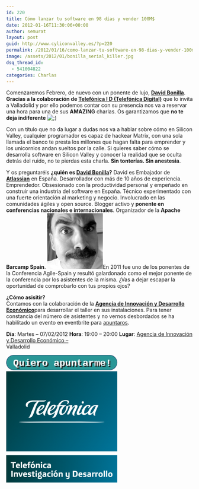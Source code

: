 ```yaml
---
id: 220
title: Cómo lanzar tu software en 98 días y vender 100M$
date: 2012-01-16T11:30:06+00:00
author: semurat
layout: post
guid: http://www.cyliconvalley.es/?p=220
permalink: /2012/01/16/como-lanzar-tu-software-en-98-dias-y-vender-100m/
image: /assets/2012/01/bonilla_serial_killer.jpg
dsq_thread_id:
  - 541004822
categories: Charlas
---
```

Comenzaremos Febrero, de nuevo con un ponente de lujo, **<a title="Bonillaware" href="http://www.bonillaware.com/" target="_blank" rel="nofollow">David Bonilla</a>**. **Gracias a la colaboración de <a href="http://www.tid.es/" target="_blank" rel="nofollow"><strong>Telefónica I D (Telefónica Digital)</strong></a>** que lo invita a Valladolid y por ello podemos contar con su presencia nos va a reservar una hora para una de sus **AMAZING** charlas. Os garantizamos que **no te deja indiferente**  <img src="http://www.cyliconvalley.es/wp-includes/images/smilies/icon_wink.gif" alt=";)" class="wp-smiley" />

Con un título que no da lugar a dudas nos va a hablar sobre cómo en Silicon Valley, cualquier programador es capaz de hackear Matrix, con una sola llamada el banco te presta los millones que hagan falta para emprender y los unicornios andan sueltos por la calle. Si quieres saber cómo se desarrolla software en Silicon Valley y conocer la realidad que se oculta detrás del ruido, no te pierdas esta charla. **Sin tonterías. Sin anestesia**. 

Y os preguntaréis **¿quién es <a title="David Bonilla" href="https://twitter.com/david_bonilla" target="_blank" rel="nofollow">David Bonilla</a>?** David es Embajador de **<a title="Atlassian" href="http://www.atlassian.com/es/" target="_blank" rel="nofollow">Atlassian</a>** en España. Desarrollador con más de 10 años de experiencia. Emprendedor. Obsesionado con la productividad personal y empeñado en construir una industria del software en España. Técnico experimentado con una fuerte orientación al marketing y negocio. Involucrado en las comunidades ágiles y open source. Blogger activo y **ponente en conferencias nacionales e internacionales**. Organizador de la **Apache Barcamp Spain**. [<img class="alignright size-medium wp-image-248" title="David Bonilla" src="/assets/2012/01/bonilla_angry-300x300.jpg" alt="" width="150" height="150" />](/assets/2012/01/bonilla_angry.jpg)En 2011 fue uno de los ponentes de la Conferencia Agile-Spain y resultó galardonado como el mejor ponente de la conferencia por los asistentes de la misma. ¿Vas a dejar escapar la oportunidad de comprobarlo con tus propios ojos? 

<div>
  <strong>¿Cómo asisitir?</strong>
</div>

<div>
  Contamos con la colaboración de la <strong><a title="Agencia de Innovación y Desarrollo Económico" href="http://www.valladolidadelante.es/" target="_blank" rel="nofollow">Agencia de Innovación y Desarrollo Económico</a></strong>para desarrollar el taller en sus instalaciones. Para tener constancia del número de asistentes y no vernos desbordados se ha habilitado un evento en eventbrite para <a href="http://lanzasoftware.eventbrite.com/" rel="nofollow">apuntaros</a>.</p>
</div>

<div>
  <strong>Día</strong>: Martes &#8211; 07/02/2012 <strong>Hora</strong>: 19:00 – 20:00 <strong>Lugar</strong>: <a href="http://www.valladolidadelante.es/lang/agencia/?refbol=agencia&refsec=agencia_donde-estamos" target="_blank" rel="nofollow">Agencia de Innovación y Desarrollo Económico –<br /> </a> Valladolid</p> 
  
  <p>
    <a href="http://lanzasoftware.eventbrite.com/" rel="nofollow"><img class="aligncenter" title="Sign In" src="/assets/2011/11/button-300x41.png" alt="" width="300" height="41" /></a>   <a href="/assets/2012/01/telefonica_digital.png"><img class="aligncenter size-medium wp-image-257" title="Telefonica Investigación y Desarrollo" src="/assets/2012/01/telefonica_digital-300x300.png" alt="" width="300" height="300" /></a>
  </p>
